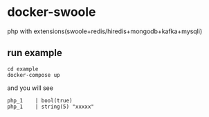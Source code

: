 # docker-swoole
php with extensions(swoole+redis/hiredis+mongodb+kafka+mysqli)



## run example

```shell
cd example
docker-compose up
```

and you will see

```text
php_1    | bool(true)
php_1    | string(5) "xxxxx"
```

